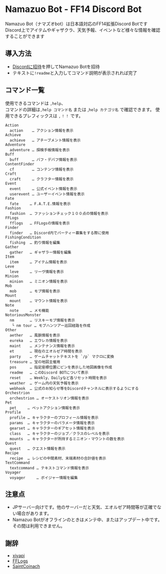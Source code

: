 # Namazuo Bot - FF14 Discord Bot
Namazuo Bot（ナマズオbot）は日本語対応のFF14拡張Discord Botです  
Discord上でアイテムやギャザクラ、天気予報、イベントなど様々な情報を確認することができます  

## 導入方法
- [Discordに招待](https://discordapp.com/api/oauth2/authorize?client_id=423156211534397461&permissions=1611000912&scope=bot)を押してNamazuo Botを招待  
- テキストに`!readme`と入力してコマンド説明が表示されれば完了

## コマンド一覧

使用できるコマンドは `,help`、  
コマンドの詳細は`,help コマンド名` または ,`help カテゴリ名` で確認できます。
使用できるプレフィックスは `,` `!` `！` です。

```
Action
  action    … アクション情報を表示
Achieve
  achieve   … アチーブメント情報を表示
Adventure
  adventure … 探検手帳情報を表示
Buff
  buff      … バフ・デバフ情報を表示
ContentFinder
  cf        … コンテンツ情報を表示
Craft
  craft     … クラフター情報を表示
Event
  event     … 公式イベント情報を表示
  userevent … ユーザーイベント情報を表示
Fate
  fate     … F.A.T.E.情報を表示
Fashion
  fashion  … ファッションチェック１００点の情報を表示
FFLogs
  fflogs   … FFLogsの情報を表示
Finder
  finder   … Discord内でパーティー募集をする際に使用
FishingCondition
  fishing  … 釣り情報を編集
Gather
  gather   … ギャザラー情報を編集
Item
  item     … アイテム情報を表示
Leve
  leve     … リーヴ情報を表示
Minion
  minion   … ミニオン情報を表示
Mob
  mob      … モブ情報を表示
Mount
  mount    … マウント情報を表示
Note
  note     … メモ機能
NotoriousMonster
  nm       … リスキーモブ情報を表示
   └ nm tour … モブハンツアー巡回経路を作成
Other
  aether   … 風脈情報を表示
  eureka   … エウレカ情報を表示
  maint    … メンテナンス情報を表示
  et       … 現在のエオルゼア時間を表示
  party    … ゲームチャットテキストを `/p` マクロに変換
  treasure … 宝の地図主催用
  pos      … 指定座標位置にピンを表示した地図画像を作成
  readme   … このDiscord BOTについて表示
  reset    … Weekly、Dailyなど各リセット時間を表示
  weather  … ゲーム内の天気予報を表示
  webhook  … 公式のお知らせ等をDiscordチャンネルに表示するようにする
Orchestrion
  orchestrion … オーケストリオン情報を表示
Pet
  pet     … ペットアクション情報を表示
Profile
  profile … キャラクターのプロフィール情報を表示
  params  … キャラクターのパラメータ情報を表示
  gearset … キャラクターのギアセット情報を表示
  class   … キャラクターのジョブ／クラスのレベルを表示
  mounts  … キャラクターが所持するミニオン・マウントの数を表示
Quest
  quest   … クエスト情報を表示
Recipe
  recipe  … レシピの中間素材、末端素材の合計値を表示
TextCommand
  textcommand … テキストコマンド情報を表示
Voyager
  voyager     … ボイジャー情報を編集
```

## 注意点
- JPサーバー向けです。他のサーバーだと天気、エオルゼア時間等が正確でない場合があります。
- Namazuo Botがオフラインのときはメンテ中、またはアップデート中です。その間は利用できません。

## 謝辞
- [xivapi](https://xivapi.com/)
- [FFLogs](https://www.fflogs.com/)
- [SaintCoinach](https://github.com/Rogueadyn/SaintCoinach)
